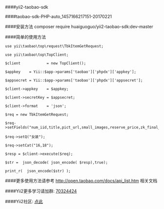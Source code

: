 ####yii2-taobao-sdk

####taobao-sdk-PHP-auto_1457166217151-20170221

####安装方法  composer require huaiguoguo/yii2-taobao-sdk:dev-master

####简单的使用方法

	use yii\taobao\top\request\TbkItemGetRequest;

	use yii\taobao\top\TopClient;

	$client            = new TopClient();

	$appkey    = Yii::$app->params['taobao']['phpdx']['appkey'];

	$appsecret = Yii::$app->params['taobao']['phpdx']['appsecret'];

	$client->appkey    = $appkey;

	$client->secretKey = $appsecret;

	$client->format    = 'json';

	$req = new TbkItemGetRequest;

	$req->setFields("num_iid,title,pict_url,small_images,reserve_price,zk_final_price,user_type,provcity,item_url,seller_id,volume,nick");

	$req->setQ("女装");

	$req->setCat("16,18");

	$resp = $client->execute($req);

	$str =  json_decode( json_encode( $resp),true);

	print_r(  json_encode($str) );

####更多使用方法请参考 http://open.taobao.com/docs/api_list.htm  相关文档

####Yii2更多学习请加群: [70324424](https://jq.qq.com/?_wv=1027&k=45gpuJu)

####Yii2社区: [点此](http://www.phpdx.cn)
